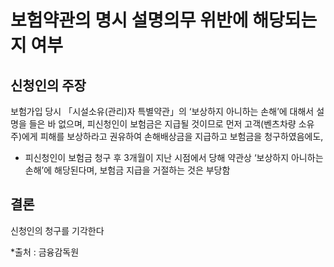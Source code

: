 # 보험약관의 명시 설명의무 위반에 해당되는지 여부

## 신청인의 주장

보험가입 당시 「시설소유(관리)자 특별약관」의 ‘보상하지 아니하는 손해’에 대해서 설명을 들은 바 없으며, 피신청인이 보험금은 지급될 것이므로 먼저 고객(벤츠차량 소유주)에게 피해를 보상하라고 권유하여 손해배상금을 지급하고 보험금을 청구하였음에도, 

* 피신청인이 보험금 청구 후 3개월이 지난 시점에서 당해 약관상 ‘보상하지 아니하는 손해’에 해당된다며, 보험금 지급을 거절하는 것은 부당함

## 결론

신청인의 청구를 기각한다


*출처 : 금융감독원